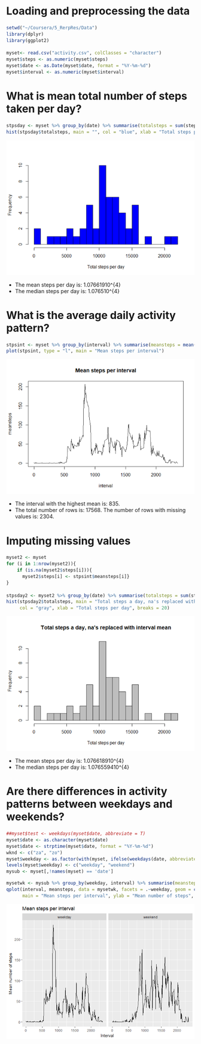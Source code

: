 Loading and preprocessing the data
==================================

``` r
setwd("~/Coursera/5_RerpRes/Data")
library(dplyr)
library(ggplot2)

myset<- read.csv("activity.csv", colClasses = "character")
myset$steps <- as.numeric(myset$steps)
myset$date <- as.Date(myset$date, format = "%Y-%m-%d")
myset$interval <- as.numeric(myset$interval)
```

What is mean total number of steps taken per day?
=================================================

``` r
stpsday <- myset %>% group_by(date) %>% summarise(totalsteps = sum(steps), na.rm = TRUE)
hist(stpsday$totalsteps, main = "", col = "blue", xlab = "Total steps per day", breaks = 20)
```

![](PA1_template_files/figure-markdown_github/unnamed-chunk-2-1.png)

-   The mean steps per day is: 1.07661910^{4}
-   The median steps per day is: 1.076510^{4}

What is the average daily activity pattern?
===========================================

``` r
stpsint <- myset %>% group_by(interval) %>% summarise(meansteps = mean(steps, na.rm = TRUE))
plot(stpsint, type = "l", main = "Mean steps per interval")
```

![](PA1_template_files/figure-markdown_github/unnamed-chunk-3-1.png)

-   The interval with the highest mean is: 835.
-   The total number of rows is: 17568. The number of rows with missing values is: 2304.

Imputing missing values
=======================

``` r
myset2 <- myset
for (i in 1:nrow(myset2)){
    if (is.na(myset2$steps[i])){ 
      myset2$steps[i] <- stpsint$meansteps[i]}
}

stpsday2 <- myset2 %>% group_by(date) %>% summarise(totalsteps = sum(steps))
hist(stpsday2$totalsteps, main = "Total steps a day, na's replaced with interval mean", 
     col = "gray", xlab = "Total steps per day", breaks = 20)
```

![](PA1_template_files/figure-markdown_github/unnamed-chunk-4-1.png)

-   The mean steps per day is: 1.076618910^{4}
-   The median steps per day is: 1.076559410^{4}

Are there differences in activity patterns between weekdays and weekends?
=========================================================================

``` r
##myset$test <- weekdays(myset$date, abbreviate = T)
myset$date <- as.character(myset$date)
myset$date <- strptime(myset$date, format = "%Y-%m-%d")
wknd <- c("za", "zo")
myset$weekday <- as.factor(with(myset, ifelse(weekdays(date, abbreviate = T) %in% wknd, TRUE, FALSE)))
levels(myset$weekday) <- c("weekday", "weekend")
mysub <- myset[,!names(myset) == 'date']
```

``` r
mysetwk <- mysub %>% group_by(weekday, interval) %>% summarise(meansteps = mean(steps, na.rm = TRUE))
qplot(interval, meansteps, data = mysetwk, facets = .~weekday, geom = c("line"),
      main = "Mean steps per interval", ylab = "Mean number of steps", xlab = "Interval")
```

![](PA1_template_files/figure-markdown_github/unnamed-chunk-6-1.png)
